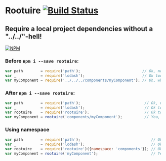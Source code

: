# Rootuire [![Build Status](https://travis-ci.org/rand0me/require-rootify.svg?branch=master)](https://travis-ci.org/rand0me/require-rootify)
## Require a local project dependencies without a "../../"-hell!

[![NPM](https://nodei.co/npm/require-rootify.png)](https://nodei.co/npm/require-rootify/)

### Before `npm i --save rootuire`:
```javascript
var path        = require('path');                            // Ok, node module
var _           = require('lodash');                          // Ok too, npm module
var myComponent = require('../../../components/myComponent'); // Oh, what is that??
```

### After `npm i --save rootuire`:
```javascript
var path        = require('path');                             // Ok, node module
var _           = require('lodash');                           // Ok too, npm module
var rootuire    = require('rootuire');                         // Ok too, npm module :)
var myComponent = rootuire('components/myComponent');          // Yea, much better
```

### Using namespace
```javascript
var path        = require('path');                                // Ok, node module
var _           = require('lodash');                              // Ok too, npm module
var rootuire    = require('rootuire')({namespace: 'components'}); // Ok too, npm module :)
var myComponent = rootuire('myComponent');                        // Yea, much better
```
